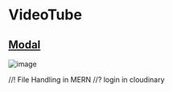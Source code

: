 # VideoTube

## [Modal](https://app.eraser.io/workspace/VItKkuh1QNeX9UpBQ7SF?origin=share)


![image](https://github.com/user-attachments/assets/6e1dd37b-46f0-47a5-8745-6d2f64ca665d)


//! File Handling in MERN
//? login in cloudinary
